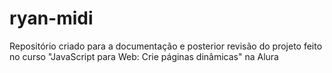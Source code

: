 # ryan-midi
Repositório criado para a documentação e posterior revisão do projeto feito no curso "JavaScript para Web: Crie páginas dinâmicas" na Alura
